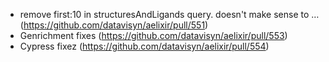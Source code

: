 - remove first:10 in structuresAndLigands query. doesn't make sense to … (https://github.com/datavisyn/aelixir/pull/551)
- Genrichment fixes (https://github.com/datavisyn/aelixir/pull/553)
- Cypress fixez (https://github.com/datavisyn/aelixir/pull/554)
